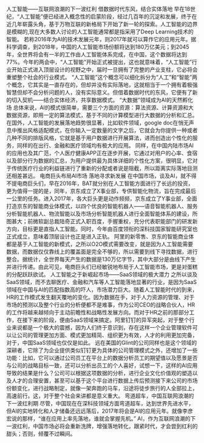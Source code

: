 人工智能——互联网浪潮的下一波红利
借数据时代东风，结合实体落地
早在18世纪，“人工智能”便已经进入概念性的启蒙阶段，经过几百年的沉淀和发展，终于在近几年崭露头角，基于万物互联的新格局下开始了新一轮的探索。人工智能的边界是模糊的,现在大多数人讨论的人工智能通常都是指采用了Deep Learning技术的智能。﻿
若称2016年为AI的技术发展元年，则2017年就可以算作它的应用元年。据科学调查，到2018年，中国的人工智能市场份额将达到180万亿美元；到2045年，全世界将会有一半的工作由人工智能体系完成，在中国，这个数据将达到77%。今年的两会中，“人工智能”开始正式被提出，这也就意味着，“人工智能”行业开始正式进入顶层设计的视野之中，届时一旦拥有了完整的产业支柱，它必将会重塑整个社会的行业模式。
“人工智能”这个概念可以细化拆分为“人工”和“智能”两个概念，它其实是一直存在的，但却并没有实际落地，这就相当于一个拥有着极强智慧但却不会分析问题的人，没有实际意义。但借着数据时代的东风，它便有了新的切入契机——结合实体经济，共享数据模式。
“大数据”领域成为AI的天然孵化场
总体来说，AI的模式很简单，需要三个方面的资源：算法资源、计算资源和大数据资源，即用一定的算法模式，基于不同的计算模型进行大数据的分析和汇总。在国外，人工智能的发展落地趋势很显著，比如软件领域，google doc在悄无声息中推出风格适配模式，在你输入一定数量的文字之后，它就会为你提供一种或者几种不同的排版风格，它就是基于用户数据进行开展算法，进而创造出个性化的服务，同样的在出行、金融和医疗领域均有极大的应用。﻿﻿
同样，在中国内陆市场AI的应用也及其广范，个人医疗健康APP正在逐步开展，它通过对用户的心率、食宿以及部分行为数据的汇总，为用户提供最为具体详细的个性化方案，很明显，它对于传统医疗行业的利益链进行了重新的分配或者说是阻截，所以距离实际落地目测还相差甚远。
电商巨头布局AI市场 落地寻求新发展
在中国市场，谈及AI，就不得不提电商巨头们，早在2016年，BAT就分别在人工智能方面进行了长远的投资，更为值得一提的是，同年，京东成立了X事业部，专供智能化物流，旨在完成最后一公里的任务。进入2017年，各大巨头更是动作频频，京东成立了Y事业部，全面打造京东的智能商业体模式，以四个优良的智能机器人——语音智能机器人、服务分析智能机器人、物流智能以及市场分析智能机器人进行全面智能体系的建设，所图甚大；前微软副总裁陆奇正式入职百度，手握重权，充分代表职能部门的研发新方向，目标更是直指人工智能。同时，今年由百度领衔的深科技国家智能研究室也正式成立，意味着顶层设计也正是进入正轨。﻿﻿
阿里的新零售、京东的智能商业体都是基于人工智能的新模式，之所以O2O模式需要改变，就是因为人工智能需要数据，而数据仅仅靠线上的覆盖面是完全不够的，所以需要到线下寻找数据，进行整合。据统计，全世界每天产生的数据是130万亿字节，其中大部分是由线下产生并进行传递。由此可见，电商巨头们已经敏锐地布局于人工智能市场，更是对蛋糕的分配跃跃欲试。
人工智能之于新崛起市场——SaaS领域的极大潜力
之所以谈及SaaS领域，而不去聊医疗、金融和汽车等人工智能落地显著的行业，是因为SaaS领域在中国与AI的匹配指数高的吓人，市场潜力巨大。随着人工智能时代的到来，HR的工作模式发生翻天覆地的变化。因为数据在手，对于人力资源的管理、对于市场的预测以及整个行业的分析便都不是难事，作为公司CEO的战略合伙人，HR的工作将越来越倾向于主动前瞻性和战略性发展方向。而对于HR之前的那部分工作，在接下来的阶段，便由SaaS领域来搞定。阿里钉钉的异军突起，对于整个行业来说都是一个极大的震撼，因为人们终于意识到，存在这样一个企业管理软件可以让公司的管理更加方面、模式更加精简、组织更为有效，人才的利用更加完备，对于，中国SaaS领域也仅仅是如此。﻿﻿
远在美国的Glint的公司同样也是这个领域的深耕者，它除了为企业提供类似钉钉更为具体的公司管理模式之外，还增加了一些功能：比如，它可以通过公司员工在平台上的数据分析员工的期望值以及愿景是否与公司的战略目标一致，还可以分析出员工的个人喜好，试想一下，这样的AI应用导致的结果是什么？公司可以根据这项数据的分析，进行企业文化价值观的塑造以及人才的合理安置，甚至可以基于这个平台进行数据上传后预测接下来公司的市场份额变化，进行战略制定，就像一架奔跑的马车，沿途将徒步旅行的人全部拉上，高速前行。这，对于整个社会来讲都是意义重大。
弯道超车，中国互联网浪潮的下一波红利期
尽管，中国现在在深科技领域方面弯道超车，达到世界先进水平，但AI的实地转化和人才储备还远远落后，2017年将会是AI的应用元年。就像李彦宏说的那样，“谁在应用上率先落地，谁就会掌握先机。”
AI，作为互联网浪潮的下一波红利，中国市场必将会重新洗牌，增强落地转化，跟紧时代，才会尝到红利的甜头；否则，倾覆不过瞬间。
